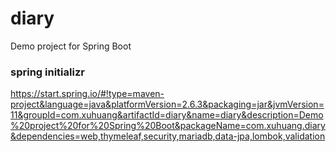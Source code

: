# diary
Demo project for Spring Boot
### spring initializr
https://start.spring.io/#!type=maven-project&language=java&platformVersion=2.6.3&packaging=jar&jvmVersion=11&groupId=com.xuhuang&artifactId=diary&name=diary&description=Demo%20project%20for%20Spring%20Boot&packageName=com.xuhuang.diary&dependencies=web,thymeleaf,security,mariadb,data-jpa,lombok,validation